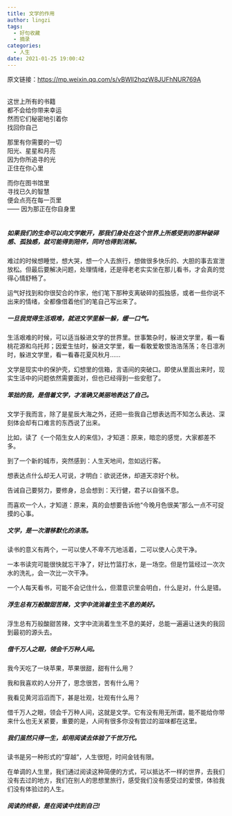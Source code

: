 ```yaml
---
title: 文学的作用
author: lingzi
tags:
  - 好句收藏
  - 摘录
categories:
  - 人生
date: 2021-01-25 19:00:42
---
```


原文链接：https://mp.weixin.qq.com/s/vBWll2hqzW8JUFhNUR769A

<br>
这世上所有的书籍 <br>
都不会给你带来幸运 <br>
然而它们秘密地引着你 <br>
找回你自己

那里有你需要的一切 <br>
阳光、星星和月亮 <br>
因为你所追寻的光 <br>
正住在你心里

而你在图书馆里 <br>
寻找已久的智慧 <br>
便会点亮在每一页里 <br>
—— 因为那正在你自身里 <br>
<br>

##### 如果我们的生命可以向文学敞开，那我们身处在这个世界上所感受到的那种破碎感、孤独感，就可能得到陪伴，同时也得到消解。

难过的时候想睡觉，想大哭，想一个人去旅行，想做很多快乐的、大胆的事去宣泄放松。但最后要解决问题，处理情绪，还是得老老实实坐在那儿看书，才会真的觉得心情舒畅了。

运气好找到和你很契合的作家，他们笔下那种支离破碎的孤独感，或者一些你说不出来的情绪，全都像借着他们的笔自己写出来了。

##### 一旦我觉得生活艰难，就进文学里躲一躲，缓一口气。

生活艰难的时候，可以适当躲进文学的世界里。世事繁杂时，躲进文学里，看一看桃花源和乌托邦；因爱生怯时，躲进文学里，看一看敢爱敢恨浩浩荡荡；冬日凛冽时，躲进文学里，看一看春花夏风秋月……

文学是现实中的保护壳，幻想里的信箱，言语间的突破口。即使从里面出来时，现实生活中的问题依然需要面对，但也已经得到一些安慰了。

##### 笨拙的我，是借着文学，才准确又美丽地表达了自己。

文学于我而言，除了是星辰大海之外，还把一些我自己想表达而不知怎么表达、深刻体会却有口难言的东西说了出来。

比如，读了《一个陌生女人的来信》，才知道：原来，暗恋的感觉，大家都差不多。

到了一个新的城市，突然感到：人生天地间，忽如远行客。

想表达点什么却无人可说，才明白：欲说还休，却道天凉好个秋。

告诫自己要努力，要修身，总会想到：天行健，君子以自强不息。

而喜欢一个人，才知道：原来，真的会想要告诉他“今晚月色很美”那么一点不可捉摸的心事。

##### 文学，是一次潜移默化的涤荡。

读书的意义有两个，一可以使人不卑不亢地活着，二可以使人心灵干净。

一本书读完可能很快就忘干净了，好比竹篮打水，是一场空。但是竹篮经过一次次水的洗礼，会一次比一次干净。

一个人每天看书，可能不会记住什么，但潜意识里会明白，什么是对，什么是错。

##### 浮生总有万般酸甜苦辣，文字中流淌着生生不息的美好。

浮生总有万般酸甜苦辣，文字中流淌着生生不息的美好，总能一遍遍让迷失的我回到最初的源头去。

##### 借千万人之眼，领会千万种人间。

我今天吃了一块苹果，苹果很甜，甜有什么用？

我和我喜欢的人分开了，思念很苦，苦有什么用？

我看见黄河滔滔而下，甚是壮观，壮观有什么用？

借千万人之眼，领会千万种人间，这就是文学。它有没有用无所谓，能不能给你带来什么也无关紧要，重要的是，人间有很多你没有尝过的滋味都在这里。

##### 我们虽然只得一生，却用阅读去体验了千世万代。

读书是另一种形式的“穿越”，人生很短，时间金钱有限。

在单调的人生里，我们通过阅读这种简便的方式，可以抵达不一样的世界，去我们没有去过的地方，我们在别人的思想里旅行，感受我们没有感受过的爱恨，体验我们没有体验过的人生。

##### 阅读的终极，是在阅读中找到自己!

